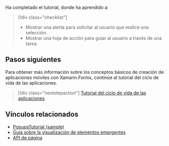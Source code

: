 Ha completado el tutorial, donde ha aprendido a:

> [!div class="checklist"]
> - Mostrar una alerta para solicitar al usuario que realice una selección.
> - Mostrar una hoja de acción para guiar al usuario a través de una tarea.

## <a name="next-steps"></a>Pasos siguientes

Para obtener más información sobre los conceptos básicos de creación de aplicaciones móviles con Xamarin.Forms, continúe al tutorial del ciclo de vida de las aplicaciones.

> [!div class="nextstepaction"]
> [Tutorial del ciclo de vida de las aplicaciones](~/get-started/tutorials/app-lifecycle/index.yml)

## <a name="related-links"></a>Vínculos relacionados

- [PopupsTutorial (sample)](https://developer.xamarin.com/samples/xamarin-forms/GetStarted/Tutorials/PopupsTutorial)
- [Guía sobre la visualización de elementos emergentes](~/xamarin-forms/app-fundamentals/navigation/pop-ups.md)
- [API de página](xref:Xamarin.Forms.Page)
